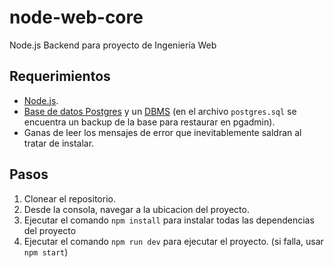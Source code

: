 # node-web-core
Node.js Backend para proyecto de Ingeniería Web

## Requerimientos

- [Node.js](https://nodejs.org/en/).
- [Base de datos Postgres](https://www.postgresql.org/) y un [DBMS](https://www.pgadmin.org/) (en el archivo `postgres.sql` se encuentra un backup de la base para restaurar en pgadmin).
- Ganas de leer los mensajes de error que inevitablemente saldran al tratar de instalar.

## Pasos

1. Clonear el repositorio.
2. Desde la consola, navegar a la ubicacion del proyecto.
3. Ejecutar el comando `npm install` para instalar todas las dependencias del proyecto
4. Ejecutar el comando `npm run dev` para ejecutar el proyecto. (si falla, usar `npm start`)
